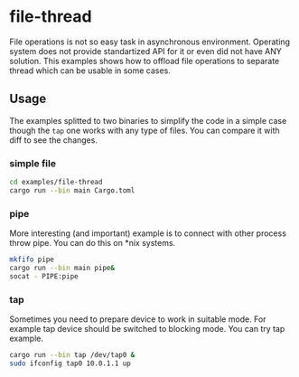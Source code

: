 # file-thread

File operations is not so easy task in asynchronous environment. Operating
system does not provide standartized API for it or even did not have ANY solution.
This examples shows how to offload file operations to separate thread which
can be usable in some cases.

## Usage
The examples splitted to two binaries to simplify the code in a simple case
though the `tap` one works with any type of files. You can compare it with
diff to see the changes.

### simple file

```bash
cd examples/file-thread
cargo run --bin main Cargo.toml
```

### pipe
More interesting (and important) example is to connect with other process throw
pipe. You can do this on *nix systems.
```bash
mkfifo pipe
cargo run --bin main pipe&
socat - PIPE:pipe
```

### tap
Sometimes you need to prepare device to work in suitable mode. For example
tap device should be switched to blocking mode. You can try tap example.
```bash
cargo run --bin tap /dev/tap0 &
sudo ifconfig tap0 10.0.1.1 up
```

